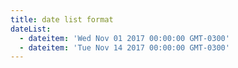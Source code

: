 ```yaml
---
title: date list format
dateList:
  - dateitem: 'Wed Nov 01 2017 00:00:00 GMT-0300'
  - dateitem: 'Tue Nov 14 2017 00:00:00 GMT-0300'
---
```


